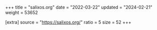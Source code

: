 +++
title = "salixos.org"
date = "2022-03-22"
updated = "2024-02-21"
weight = 53652

[extra]
source = "https://salixos.org/"
ratio = 5
size = 52
+++
